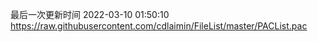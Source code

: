 最后一次更新时间 2022-03-10 01:50:10
https://raw.githubusercontent.com/cdlaimin/FileList/master/PACList.pac

